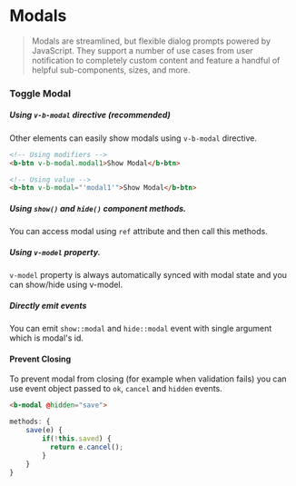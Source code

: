 # Modals

>  Modals are streamlined, but flexible dialog prompts powered by JavaScript.
  They support a number of use cases from user notification to completely custom content and feature
  a handful of helpful sub-components, sizes, and more.

### Toggle Modal

##### Using `v-b-modal` directive (recommended)

Other elements can easily show modals using `v-b-modal` directive.

```html
<!-- Using modifiers --> 
<b-btn v-b-modal.modal1>Show Modal</b-btn>

<!-- Using value --> 
<b-btn v-b-modal="'modal1'">Show Modal</b-btn>
```

##### Using `show()` and `hide()` component methods.

You can access modal using `ref` attribute and then call this methods.

##### Using `v-model` property.

`v-model` property is always automatically synced with modal state and you can show/hide using v-model.

##### Directly emit events
You can emit `show::modal` and `hide::modal` event with single argument which is modal's id.

#### Prevent Closing

To prevent modal from closing (for example when validation fails) you can use event object passed to `ok`, `cancel` and `hidden` events.
 
```html
<b-modal @hidden="save">
```

```js
methods: {
    save(e) {
        if(!this.saved) {
          return e.cancel();
        }
    }
}
```
